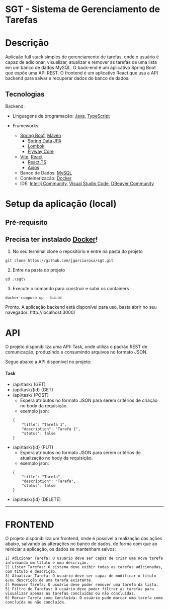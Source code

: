 # SGT - Sistema de Gerenciamento de Tarefas

# Descrição
Aplicaão full stack simples de gerenciamento de tarefas, onde o usuário é capaz de adicionar, visualizar, atualizar e remover as tarefas de uma lista em um banco de dados MySQL. O back-end é um aplicativo Spring Boot que expõe uma API REST. O frontend é um aplicativo React que usa a API backend para salvar e recuperar dados do banco de dados.

## Tecnologias

Backend:

- Linguagens de programação: [Java](https://docs.oracle.com/en/java/javase/21/), [TypeScript](https://developer.mozilla.org/en-US/docs/Glossary/TypeScript)

- Frameworks: 
  - [Spring Boot](https://spring.io/projects/spring-boot), [Maven](https://maven.apache.org/)
    - [Spring Data JPA](https://spring.io/projects/spring-data-jpa) 
    - [Lombok](https://projectlombok.org/)
    - [Flyway Core](https://flywaydb.org/)
  - [Vite](https://vite.dev/guide/), [React](https://react.dev/)
    - [React.TS](https://react.dev/learn/typescript)
    - [Axios](https://axios-http.com/docs/intro)
  - Banco de Dados: [MySQL](https://www.mysql.com/)
  - Conteinerização: [Docker](https://www.docker.com/)
  - IDE: [Intellij Community](https://www.jetbrains.com/idea/download/?section=windows), [Visual Studio Code](https://code.visualstudio.com/download), [DBeaver Community](https://dbeaver.io/download/)


# Setup da aplicação (local)

## Pré-requisito

Precisa ter instalado [Docker](https://www.docker.com/)!
-
1. No seu terminal clone o repositório e entre na pasta do projeto
```
git clone https://github.com/jgarciarosa/sgt.git
```
2. Entre na pasta do projeto
```
cd .\sgt\
```
3. Execute o comando para construir e subir os containers
```
docker-compose up --build
```

Pronto. A aplicação backend está disponível para uso, basta abrir no seu navegador: http://localhost:3000/


# API

O projeto disponibiliza uma API: Task, onde utiliza o padrão REST de comunicação, produzindo e consumindo arquivos no formato JSON.

Segue abaixo a API disponível no projeto:

#### Task

 - /api/task/ (GET)
 - /api/task/{id} (GET)
 - /api/task/ (POST)
     - Espera atributos no formato JSON para serem critérios de criação no body da requisição.
     - exemplo json:
    ```
    {
        "title": "Tarefa 1",
        "description": "Tarefa 1",
        "status": false
    }
 - /api/task/{id} (PUT)
     -  Espera atributos no formato JSON para serem critérios de atualização no body da requisição.
     - exemplo json:
    ```
    {
        "title": "Tarefa",
        "description": "Tarefa",
        "status": false
    }
    ```
 - /api/task/{id} (DELETE)

 <hr>

 # FRONTEND

O projeto disponibiliza um frontend, onde é possível a realização das ações abaixo, salvando as alterações no banco de dados, de forma com que ao reiniciar a aplicação, os dados se mantenham salvos:

    1) Adicionar Tarefa: O usuário deve ser capaz de criar uma nova tarefa informando um título e uma descrição.
    2) Listar Tarefas: O sistema deve exibir todas as tarefas adicionadas, com título e descrição.
    3) Atualizar Tarefa: O usuário deve ser capaz de modificar o título e/ou descrição de uma tarefa existente.
    4) Remover Tarefa: O usuário deve poder remover uma tarefa da lista.
    5) Filtro de Tarefas: O usuário deve poder filtrar as tarefas para visualizar apenas as tarefas concluídas ou não concluídas.
    6) Marcar Tarefa como Concluída: O usuário pode marcar uma tarefa como concluída ou não concluída.